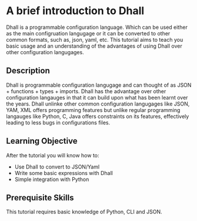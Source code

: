 # A brief introduction to Dhall

Dhall is a programmable configuration language. Which can be used either as the main configruation langugage or it can be converted to other common formats, such as, json, yaml, etc. This tutorial aims to teach you basic usage and an understanding of the advantages of using Dhall over other configuration langugages.

## Description
<!--- 
Configuration langugage should be 
easy to read
structured syntax

Config tends to get very big in big projects

The disadvantage of using them with Python or js is that there can side effects, loops which do not termiante in the config, basically hard to know what is going since there is a lack of constraint.

other config lang

S-expression - Can create very hard to understand expressions

XML - No programming features

json - no comments, no programming features, no schema 
pros - tight syntax, easy to read, readabale for newcomers

yaml - Well documented security concerns, hard to organize large files, no programmable controls
pros - very clean syntax, no delimiters (nice for small configs)

Dhall 
clean syntax for small configs
more progammable features for larger/complex configs

Uses list like regular programming lang - no mixed types
Different types

haskell and scala types not
java and c types (good apparently..)

Types are also autoinferred

Conditional statement -- if statement

dhall-to-bash
dhall-to-nix
--->
Dhall is programmable configuration langugage and can thought of as JSON + functions + types + imports. Dhall has the advantage over other configuration langauges in that it can build upon what has been learnt over the years. Dhall unlinke other common configuration langugages like JSON, YAM, XML offers programming features but unlike regular programming langauges like Python, C, Java offers constraints on its features, effectively leading to less bugs in configurations files.


## Learning Objective

After the tutorial you will know how to:

- Use Dhall to convert to JSON/Yaml
- Write some basic expressions with Dhall
- Simple integration with Python

## Prerequisite Skills

This tutorial requires basic knowledge of Python, CLI and JSON.

